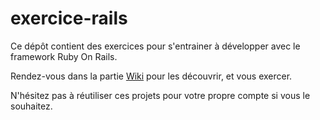 exercice-rails
==============

Ce dépôt contient des exercices pour s'entrainer à développer avec le framework Ruby On Rails.

Rendez-vous dans la partie [Wiki](exercice-rails/wiki) pour les découvrir, et vous exercer.

N'hésitez pas à réutiliser ces projets pour votre propre compte si vous le souhaitez.